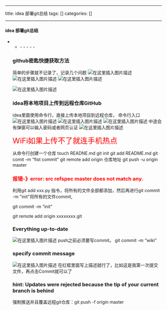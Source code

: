 
--- 
title:  idea 部署git总结 
tags: []
categories: [] 

---


#### idea 部署git总结
- <ul><li>- - - - - 


### github密匙快捷获取方法

简单的步骤就不记录了，记录几个问题 <img src="https://img-blog.csdnimg.cn/5b0ba78a25254b05a714baaf38984d15.png" alt="在这里插入图片描述"> <img src="https://img-blog.csdnimg.cn/abe935477e0e4e15a1bfa33457cfb691.png" alt="在这里插入图片描述"> <img src="https://img-blog.csdnimg.cn/c560820ce34a4412a63d3eca912ab025.png" alt="在这里插入图片描述">

<img src="https://img-blog.csdnimg.cn/0a7767ca7ae047aaad786ae79a900af6.png" alt="在这里插入图片描述">

### idea将本地项目上传到远程仓库GitHub

idea里面使用命令行，直接上传本地项目到远程仓库， 命令行入口 <img src="https://img-blog.csdnimg.cn/221f51c19aeb481d8e132cae17da15d6.png" alt="在这里插入图片描述"> <img src="https://img-blog.csdnimg.cn/dfe14d03bf004238a5e7d20a29882f42.png" alt="在这里插入图片描述"> <img src="https://img-blog.csdnimg.cn/8873f95ec7ec408f8ae813f6864ebc90.png" alt="在这里插入图片描述"> 中途会有弹窗可以输入密码或者网页认证 <img src="https://img-blog.csdnimg.cn/1e769c9d838e4d9a9c2ecff1528522fa.png" alt="在这里插入图片描述">

<font color="red" size="5">WiFi如果上传不了就连手机热点</font>

>  
 从命令行创建一个仓库 touch READNE.md git init git add README.md git comit -m “fist commit” git remote add origin 仓库地址 git push -u origin master 


### <font color="red">报错-》error: src refspec master does not match any.</font>

利用git add xxx.py 指令，将所有的文件全部都添加，然后再进行git commit -m "init"将所有的文件commit,

git commit -m “init”

git remote add origin xxxxxxxx.git

### Everything up-to-date

<img src="https://img-blog.csdnimg.cn/b8c9466d5c5a4dc495dcb5a49822cffc.png" alt="在这里插入图片描述"> push之前必须要写commit。 git commit -m “wiki”

### specify commit message

<img src="https://img-blog.csdnimg.cn/4f4f87088658403c84f616454291e5fa.png" alt="在这里插入图片描述"> 在红框里面写上描述就行了，比如这是我第一次提交文件，再点击Commit就可以了

### hint: Updates were rejected because the tip of your current branch is behind

强制推送并且覆盖远程git仓库：git push -f origin master
